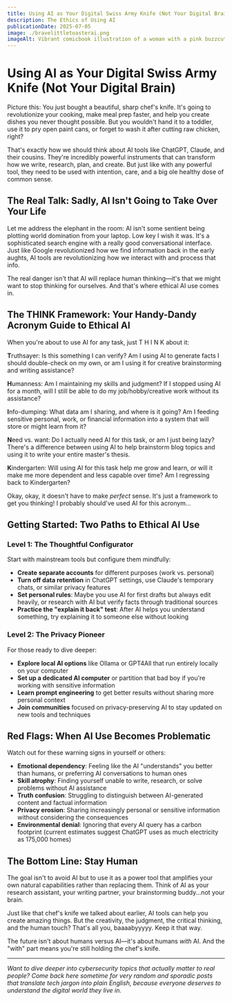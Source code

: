 ```yaml
---
title: Using AI as Your Digital Swiss Army Knife (Not Your Digital Brain)
description: The Ethics of Using AI
publicationDate: 2025-07-05
image: ./bravelittletoasterai.png
imageAlt: Vibrant comicbook illustration of a woman with a pink buzzcut becoming best friends with a sentient toaster.
---
```


# Using AI as Your Digital Swiss Army Knife (Not Your Digital Brain)

Picture this: You just bought a beautiful, sharp chef's knife. It's going to revolutionize your cooking, make meal prep faster, and help you create dishes you never thought possible. But you wouldn't hand it to a toddler, use it to pry open paint cans, or forget to wash it after cutting raw chicken, right?

That's exactly how we should think about AI tools like ChatGPT, Claude, and their cousins. They're incredibly powerful instruments that can transform how we write, research, plan, and create. But just like with any powerful tool, they need to be used with intention, care, and a big ole healthy dose of common sense.

## The Real Talk: Sadly, AI Isn't Going to Take Over Your Life

Let me address the elephant in the room: AI isn't some sentient being plotting world domination from your laptop. Low key I wish it was. It's a sophisticated search engine with a really good conversational interface. Just like Google revolutionized how we find information back in the early aughts, AI tools are revolutionizing how we interact with and process that info. 

The real danger isn't that AI will replace human thinking—it's that we might want to stop thinking for ourselves. And that's where ethical AI use comes in.

## The THINK Framework: Your Handy-Dandy Acronym Guide to Ethical AI

When you're about to use AI for any task, just T H I N K about it:

**T**ruthsayer: Is this something I can verify? Am I using AI to generate facts I should double-check on my own, or am I using it for creative brainstorming and writing assistance?

**H**umanness: Am I maintaining my skills and judgment? If I stopped using AI for a month, will I still be able to do my job/hobby/creative work without its assistance?

**I**nfo-dumping: What data am I sharing, and where is it going? Am I feeding sensitive personal, work, or financial information into a system that will store or might learn from it?

**N**eed vs. want: Do I actually need AI for this task, or am I just being lazy? There's a difference between using AI to help brainstorm blog topics and using it to write your entire master's thesis.

**K**indergarten: Will using AI for this task help me grow and learn, or will it make me more dependent and less capable over time? Am I regressing back to Kindergarten?

Okay, okay, it doesn't have to make *perfect* sense. It's just a framework to get you thinking! I probably should've used AI for this acronym...

## Getting Started: Two Paths to Ethical AI Use

### Level 1: The Thoughtful Configurator
Start with mainstream tools but configure them mindfully:

- **Create separate accounts** for different purposes (work vs. personal)
- **Turn off data retention** in ChatGPT settings, use Claude's temporary chats, or similar privacy features
- **Set personal rules**: Maybe you use AI for first drafts but always edit heavily, or research with AI but verify facts through traditional sources
- **Practice the "explain it back" test**: After AI helps you understand something, try explaining it to someone else without looking

### Level 2: The Privacy Pioneer
For those ready to dive deeper:

- **Explore local AI options** like Ollama or GPT4All that run entirely locally on your computer
- **Set up a dedicated AI computer** or partition that bad boy if you're working with sensitive information
- **Learn prompt engineering** to get better results without sharing more personal context
- **Join communities** focused on privacy-preserving AI to stay updated on new tools and techniques

## Red Flags: When AI Use Becomes Problematic

Watch out for these warning signs in yourself or others:

- **Emotional dependency**: Feeling like the AI "understands" you better than humans, or preferring AI conversations to human ones
- **Skill atrophy**: Finding yourself unable to write, research, or solve problems without AI assistance
- **Truth confusion**: Struggling to distinguish between AI-generated content and factual information
- **Privacy erosion**: Sharing increasingly personal or sensitive information without considering the consequences
- **Environmental denial**: Ignoring that every AI query has a carbon footprint (current estimates suggest ChatGPT uses as much electricity as 175,000 homes)

## The Bottom Line: Stay Human

The goal isn't to avoid AI but to use it as a power tool that amplifies your own natural capabilities rather than replacing them. Think of AI as your research assistant, your writing partner, your brainstorming buddy...not your brain.

Just like that chef's knife we talked about earlier, AI tools can help you create amazing things. But the creativity, the judgment, the critical thinking, and the human touch? That's all you, baaaabyyyyy. Keep it that way.

The future isn't about humans versus AI—it's about humans *with* AI. And the "with" part means you're still holding the chef's knife.

---

*Want to dive deeper into cybersecurity topics that actually matter to real people? Come back here sometime for very random and sporadic posts that translate tech jargon into plain English, because everyone deserves to understand the digital world they live in.*